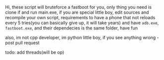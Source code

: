Hi, these script will bruteforce a fastboot for you, only thing you need is
clone if and run main.exe, if you are special little boy, edit sources and recompile your own
script, requirements to have a phone that not reloads every 5 tries(you can basically give up, it will take years)
and have `adb.exe`, `fastboot.exe`, and their dependecies is the same folder, have fun

also, im not cpp developer, im python little boy, if you see anything wrong - post pull request

todo:
add threads(will be op)
